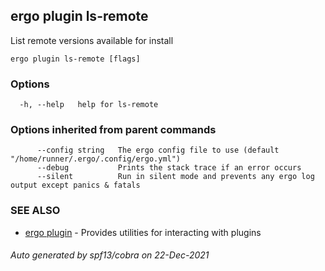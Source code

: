 ## ergo plugin ls-remote

List remote versions available for install

```
ergo plugin ls-remote [flags]
```

### Options

```
  -h, --help   help for ls-remote
```

### Options inherited from parent commands

```
      --config string   The ergo config file to use (default "/home/runner/.ergo/.config/ergo.yml")
      --debug           Prints the stack trace if an error occurs
      --silent          Run in silent mode and prevents any ergo log output except panics & fatals
```

### SEE ALSO

* [ergo plugin](ergo_plugin.md)	 - Provides utilities for interacting with plugins

###### Auto generated by spf13/cobra on 22-Dec-2021
